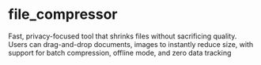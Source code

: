 # file_compressor
Fast, privacy-focused tool that shrinks files without sacrificing quality. Users can drag-and-drop documents, images to instantly reduce size, with support for batch compression, offline mode, and zero data tracking
